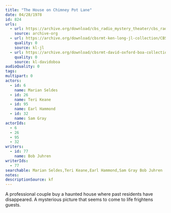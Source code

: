```yaml
---
title: "The House on Chimney Pot Lane"
date: 04/28/1978
id: 824
urls: 
  - url: https://archive.org/download/cbs_radio_mystery_theater/cbs_radio_mystery_theater-0801-0850.zip/cbs_radio_mystery_theater-0801-0850%2Fcbsrmt_0824_house_on_chimney_pot_lane.mp3
    source: archive-org
  - url: https://archive.org/download/cbsrmt-ken-long-jl-collection/CBSRMT - 780428 0824 The House On Chimney Pot Lane_jl.mp3
    quality: 0
    source: kl-jl
  - url: https://archive.org/download/cbsrmt-david-oxford-boa-collection/CBSRMT-780428-0824-The-House-on-Chimney-Pot-Lane-(128-48)_WBBM-JE-{BoA}.mp3
    quality: 0
    source: kl-davidoboa
audioQuality: 0
tags: 
multipart: 0
actors:  
  - id: 6
    name: Marian Seldes  
  - id: 26
    name: Teri Keane  
  - id: 95
    name: Earl Hammond  
  - id: 32
    name: Sam Gray
actorIds:  
  - 6  
  - 26  
  - 95  
  - 32
writers:  
  - id: 77
    name: Bob Juhren
writerIds:  
  - 77
searchable: Marian Seldes,Teri Keane,Earl Hammond,Sam Gray Bob Juhren
notes: 
descriptionSource: kf
---
```

A professional couple buy a haunted house where past residents have disappeared. A mysterious picture that seems to come to life frightens guests.